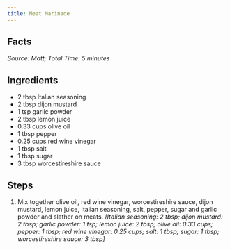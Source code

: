 ```yaml
---
title: Meat Marinade
---
```

## Facts
*Source: Matt; Total Time: 5 minutes*
## Ingredients
- 2 tbsp Italian seasoning           
- 2 tbsp dijon mustard               
- 1 tsp garlic powder               
- 2 tbsp lemon juice                 
- 0.33 cups olive oil                   
- 1 tbsp pepper                      
- 0.25 cups red wine vinegar            
- 1 tbsp salt                        
- 1 tbsp sugar                       
- 3 tbsp worcestireshire sauce       
## Steps
1. Mix together olive oil, red wine vinegar, worcestireshire sauce, dijon mustard, lemon juice, Italian seasoning, salt, pepper, sugar and garlic powder and slather on meats.
*[Italian seasoning: 2 tbsp; dijon mustard: 2 tbsp; garlic powder: 1 tsp; lemon juice: 2 tbsp; olive oil: 0.33 cups; pepper: 1 tbsp; red wine vinegar: 0.25 cups; salt: 1 tbsp; sugar: 1 tbsp; worcestireshire sauce: 3 tbsp]*
